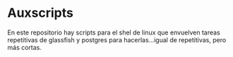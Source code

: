 Auxscripts
========

En este repositorio hay scripts para el shel de linux que envuelven tareas
repetitivas de glassfish y postgres para hacerlas...igual de repetitivas,
pero más cortas.

